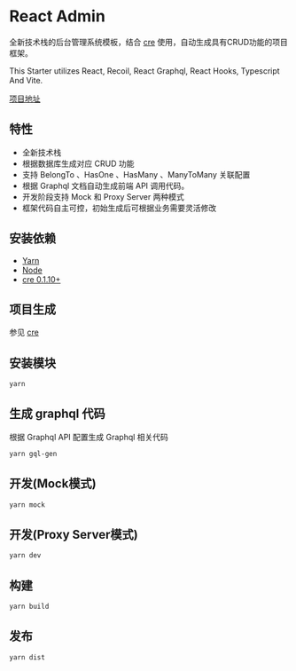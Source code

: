 # React Admin

全新技术栈的后台管理系统模板，结合 [cre](https://github.com/ychengcloud/cre) 使用，自动生成具有CRUD功能的项目框架。

This Starter utilizes React, Recoil, React Graphql, React Hooks, Typescript And Vite.

[项目地址](https://github.com/ychengcloud/react-admin-template)

## 特性

- 全新技术栈
- 根据数据库生成对应 CRUD 功能
- 支持 BelongTo 、HasOne 、HasMany 、ManyToMany 关联配置
- 根据 Graphql 文档自动生成前端 API 调用代码。
- 开发阶段支持 Mock 和 Proxy Server 两种模式
- 框架代码自主可控，初始生成后可根据业务需要灵活修改

## 安装依赖

- [Yarn](https://yarnpkg.com/)
- [Node](http://nodejs.org/)
- [cre 0.1.10+](setup-local.md) 

## 项目生成

参见 [cre](https://docs.ycheng.pro/cre)

## 安装模块

```bash
yarn 
```

## 生成 graphql 代码
根据 Graphql API 配置生成 Graphql 相关代码

```bash
yarn gql-gen
```
## 开发(Mock模式)

```bash
yarn mock 
```

## 开发(Proxy Server模式)

```bash
yarn dev 
```

## 构建

```bash
yarn build
```

## 发布
```bash
yarn dist
```


